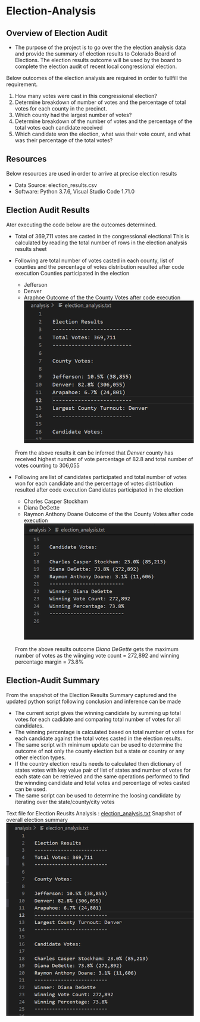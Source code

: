 # Election-Analysis

## Overview of Election Audit

- The purpose of the project is to go over the the election analysis data and provide the summary of election results to Colorado Board of Elections. The election results outcome will be used by the board to complete the election audit of recent local congressional election.

Below outcomes of the election analysis are required in order to fullfill the requirement.

1. How many votes were cast in this congressional election?
2. Determine breakdown of number of votes and the percentage of total votes for each county in the precinct. 
3. Which county had the largest number of votes?
4. Determine breakdown of the number of votes and the percentage of the total votes each candidate received
5. Which candidate won the election, what was their vote count, and what was their percentage of the total votes?

## Resources

Below resources are used in order to arrive at precise election results 

- Data Source: election_results.csv
- Software: Python 3.7.6, Visual Studio Code 1.71.0

## Election Audit Results

Ater executing the code below are the outcomes determined.

- Total of 369,711 votes are casted in the congressional electional
    This is calculated by reading the total number of rows in the election analysis results sheet
- Following are total number of votes casted in each county, list of counties and the percentage of votes distribution resulted after code execution 
   Counties participated in the election
    - Jefferson
    - Denver
    - Araphoe
      Outcome of the the County Votes after code execution
      ![Results_CountyVotes_Snapshot](Resources/Results_CountyVotes_Snapshot.png)
    
    From the above results it can be inferred that *Denver* county has received highest number of vote percentage of 82.8 and total number of votes counting to 306,055  

- Following are list of candidates participated and total number of votes won for each candidate and the percentage of votes distribution resulted after code execution 
   Candidates participated in the election
    - Charles Casper Stockham
    - Diana DeGette
    - Raymon Anthony Doane
      Outcome of the the County Votes after code execution
     ![Results_CandidateVotes_Snapshot](Resources/Results_CandidateVotes_Snapshot.png)
     
    From the above results outcome *Diana DeGette* gets the maximum number of votes as the wiinging vote count = 272,892 and winning percentage margin = 73.8%

## Election-Audit Summary

From the snapshot of the Election Results Summary captured and the updated python script following conclusion and inference can be made
 
- The current script gives the winning candidate by summing up total votes for each cadidate and comparing total number of votes for all candidates. 
- The winning percentage is calculated based on total number of votes for each candidate against the total votes casted in the election results.
- The same script with minimum update can be used to determine the outcome of not only the county election but a state or country or any other election types.
- If the country election results needs to calculated then dictionary of states votes with key value pair of list of states and number of votes for each state can be retrieved and the same operations performed to find the  winnding candidate and total votes and percentage of votes casted can be used.
- The same script can be used to determine the loosing candidate by iterating over the state/county/city votes 


Text file for Election Reuslts Analysis : [election_analysis.txt](https://github.com/Ghousiya9891/Election-Analysis/tree/main/analysis)
Snapshot of overall election summary
![Election_Results_Snapshot](Resources/Election_Results_Snapshot.png)
